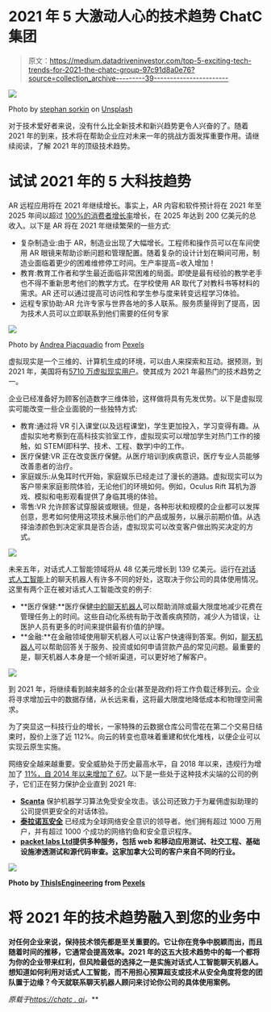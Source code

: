 # 2021 年 5 大激动人心的技术趋势 ChatC 集团

> 原文：<https://medium.datadriveninvestor.com/top-5-exciting-tech-trends-for-2021-the-chatc-group-97c91d8a0e76?source=collection_archive---------39----------------------->

![](img/fa478c3bb5bd78d492ab945bc43a25c8.png)

Photo by [stephan sorkin](https://unsplash.com/@sorkin?utm_source=unsplash&utm_medium=referral&utm_content=creditCopyText) on [Unsplash](https://unsplash.com/s/photos/virtual-reality?utm_source=unsplash&utm_medium=referral&utm_content=creditCopyText)

对于技术爱好者来说，没有什么比全新技术和新兴趋势更令人兴奋的了。随着 2021 年的到来，技术将在帮助企业应对未来一年的挑战方面发挥重要作用。请继续阅读，了解 2021 年的顶级技术趋势。

# 试试 2021 年的 5 大科技趋势

AR 远程应用将在 2021 年继续增长。事实上，AR 内容和软件预计将在 2021 年至 2025 年间以超过 [100%的消费者增长率](https://go.abiresearch.com/lp-68-tech-trends-that-will-shape-2021?utm_source=media&utm_medium=email)增长，在 2025 年达到 200 亿美元的总收入。以下是 AR 将在 2021 年继续繁荣的一些方式:

*   复杂制造业:由于 AR，制造业出现了大幅增长。工程师和操作员可以在车间使用 AR 眼镜来帮助诊断问题和管理配置。随着复杂的设计计划在瞬间可用，制造业面临着更少的困难维修停工时间。生产率提高=收入增加！
*   教育:教育工作者和学生最近面临非常困难的局面。即使是最有经验的教学老手也不得不重新思考他们的教学方式。在学校使用 AR 取代了对教科书等材料的需求。AR 还可以通过提高可访问性和学生参与度来转变远程学习体验。
*   远程专家协助:AR 允许专家与世界各地的多人联系。服务质量得到了提高，因为技术人员可以立即联系到他们需要的任何专家

![](img/07b3a817a14dbb3b150726aa08022e47.png)

Photo by [Andrea Piacquadio](https://www.pexels.com/@olly?utm_content=attributionCopyText&utm_medium=referral&utm_source=pexels) from [Pexels](https://www.pexels.com/photo/man-wearing-white-virtual-reality-goggles-834949/?utm_content=attributionCopyText&utm_medium=referral&utm_source=pexels)

虚拟现实是一个三维的、计算机生成的环境，可以由人来探索和互动。据预测，到 2021 年，美国将有[5710 万虚拟现实用户](https://www.emarketer.com/content/global-ecommerce-2019)。使其成为 2021 年最热门的技术趋势之一。

企业已经准备好为顾客创造数字三维体验，这样做将具有先发优势。以下是虚拟现实可能改变一些企业面貌的一些独特方式:

*   教育:通过将 VR 引入课堂(以及远程课堂)，学生更加投入，学习变得有趣。从虚拟实地考察到在高科技实验室工作，虚拟现实可以增加学生对热门工作的接触，如 STEM(即科学、技术、工程、数学)中的工作。
*   医疗保健:VR 正在改变医疗保健。从医疗培训到疾病意识，医疗专业人员能够改善患者的治疗。
*   家庭娱乐:从兔耳时代开始，家庭娱乐已经走过了漫长的道路。虚拟现实可以为客户带来家庭影院体验，无论他们的环境如何。例如，Oculus Rift 耳机为游戏、模拟和电影观看提供了身临其境的体验。
*   零售:VR 允许顾客试穿服装或眼镜。但是，各种形状和规模的企业都可以发挥创意，思考如何使用这项技术展示他们的产品或服务，以展示前期价值。从选择油漆颜色到决定家具是否合适，虚拟现实可以改变客户做出购买决定的方式。

![](img/777ad868cfd670291f5c6840f87783a6.png)

未来五年，对话式人工智能领域将从 48 亿美元增长到 139 亿美元。运行在[对话式人工智能](https://chatc.ai/conversational-ai-chatbots/)上的聊天机器人有许多不同的好处，这取决于你公司的具体使用情况。这里有两个正在被对话式人工智能改变的例子:

*   **医疗保健:**医疗保健[中的聊天机器人](https://chatc.ai/3-amazing-examples-of-automation-in-healthcare/)可以帮助消除或最大限度地减少花费在管理任务上的时间。这些自动化系统有助于改善疾病预防，减少人为错误，让医护人员有更多的时间来提供最有价值的护理。
*   **金融:**在金融领域使用聊天机器人可以让客户快速得到答案。例如，[聊天机器人](https://chatc.ai/the-best-chatbot-companies-in-2020/)可以帮助回答关于服务、投资或如何申请贷款产品的常见问题。最重要的是，聊天机器人本身是一个倾听渠道，可以更好地了解客户。

![](img/eedc7150fafb969c82df463b8d004851.png)

到 2021 年，将继续看到越来越多的企业(甚至是政府)将工作负载迁移到云。企业将寻求增加云中的数据存储，从长远来看，这将最大限度地降低成本和物理空间需求。

为了突显这一科技行业的增长，一家特殊的云数据仓库公司雪花在第二个交易日结束时，股价上涨了近 112%。向云的转变也意味着重建和优化堆栈，以便企业可以实现云原生实施。

网络安全越来越重要。安全威胁处于历史最高水平，自 2018 年以来，违规行为增加了 [11%，自 2014 年以来增加了 67](https://www.cyber-observer.com/cyber-news-29-statistics-for-2020-cyber-observer/)。以下是一些处于这种技术尖端的公司的例子，它们正在努力保护企业直到 2021 年:

*   [**Scanta**](http://www.scanta.io) 保护机器学习算法免受安全攻击。该公司还致力于为雇佣虚拟助理的公司提供更安全的对话体验。
*   [**泰拉诺瓦安全**](https://terranovasecurity.com/) 已经成为全球网络安全意识的领导者。他们拥有超过 1000 万用户，并有超过 1000 个成功的网络钓鱼和安全意识程序。
*   [**packet labs Ltd**](https://www.packetlabs.net/)**提供多种服务，包括 web 和移动应用测试、社交工程、基础设施渗透测试和源代码审查。这家加拿大公司的客户来自不同的行业。**

**![](img/86ced92df34fbe063c441ca84613494a.png)**

**Photo by [ThisIsEngineering](https://www.pexels.com/@thisisengineering?utm_content=attributionCopyText&utm_medium=referral&utm_source=pexels) from [Pexels](https://www.pexels.com/photo/woman-using-laptop-computer-with-vr-headset-3861458/?utm_content=attributionCopyText&utm_medium=referral&utm_source=pexels)**

# **将 2021 年的技术趋势融入到您的业务中**

**对任何企业来说，保持技术领先都是至关重要的。它让你在竞争中脱颖而出，而且随着时间的推移，它通常会提高效率。2021 年的这五大技术趋势中的每一个都将为你的企业带来红利，但风险最低的选择之一是实施对话式人工智能聊天机器人。想知道如何利用对话式人工智能，而不用担心预算超支或技术从安全角度将您的团队置于边缘？今天就联系聊天机器人顾问来讨论你公司的具体使用案例。**

***原载于*[*https://chatc . ai*](https://chatc.ai/top-5-exciting-tech-trends-for-2021/)*。***